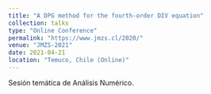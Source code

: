 ```yaml
---
title: "A DPG method for the fourth-order DIV equation"
collection: talks
type: "Online Conference"
permalink: "https://www.jmzs.cl/2020/"
venue: "JMZS-2021"
date: 2021-04-21
location: "Temuco, Chile (Online)"
---
```

Sesión temática de Análisis Numérico.

